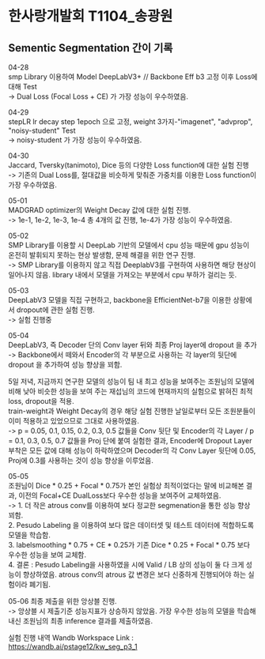 # 한사랑개발회 T1104_송광원  
  
## Sementic Segmentation 간이 기록  
  
04-28  
smp Library 이용하여 Model DeepLabV3+ // Backbone Eff b3 고정 이후 Loss에 대해 Test  
-> Dual Loss (Focal Loss + CE) 가 가장 성능이 우수하였음.  
  
04-29  
stepLR lr decay step 1epoch 으로 고정, weight 3가지-"imagenet", "advprop", "noisy-student" Test  
-> noisy-student 가 가장 성능이 우수하였음.  
  
04-30  
Jaccard, Tversky(tanimoto), Dice 등의 다양한 Loss function에 대한 실험 진행  
-> 기존의 Dual Loss를, 절대값을 비슷하게 맞춰준 가중치를 이용한 Loss function이 가장 우수하였음.  
  
05-01  
MADGRAD optimizer의 Weight Decay 값에 대한 실험 진행.  
-> 1e-1, 1e-2, 1e-3, 1e-4 총 4개의 값 진행, 1e-4가 가장 성능이 우수하였음.  
  
05-02  
SMP Library를 이용할 시 DeepLab 기반의 모델에서 cpu 성능 때문에 gpu 성능이 온전히 발휘되지 못하는 현상 발생함, 문제 해결을 위한 연구 진행.  
-> SMP Library를 이용하지 않고 직접 DeeplabV3를 구현하여 사용하면 해당 현상이 일어나지 않음. library 내에서 모델을 가져오는 부분에서 cpu 부하가 걸리는 듯.  
  
05-03  
DeepLabV3 모델을 직접 구현하고, backbone을 EfficientNet-b7을 이용한 상황에서 dropout에 관한 실험 진행.  
-> 실험 진행중  
  
05-04  
DeepLabV3, 즉 Decoder 단의 Conv layer 뒤와 최종 Proj layer에 dropout 을 추가  
-> Backbone에서 떼와서 Encoder의 각 부분으로 사용하는 각 layer의 뒷단에 dropout 을 추가하여 성능 향상을 꾀함.  
  
5일 저녁, 지금까지 연구한 모델의 성능이 팀 내 최고 성능을 보여주는 조원님의 모델에 비해 낮아 비슷한 성능을 보여 주는 재섭님의 코드에 현재까지의 실험으로 밝혀진 최적 loss, dropout을 적용.  
train-weight과 Weight Decay의 경우 해당 실험 진행한 날일로부터 모든 조원분들이 이미 적용하고 있었으므로 그대로 사용하였음.   
-> p = 0.05, 0.1, 0.15, 0.2, 0.3, 0.5 값들을 Conv 뒷단 및 Encoder의 각 Layer / p = 0.1, 0.3, 0.5, 0.7 값들을 Proj 단에 붙여 실험한 결과, Encoder에 Dropout Layer 부착은 모든 값에 대해 성능이 하락하였으며 Decoder의 각 Conv Layer 뒷단에 0.05, Proj에 0.3를 사용하는 것이 성능 향상을 이루었음.  
  
05-05  
조원님이 Dice * 0.25 + Focal * 0.75가 본인 실험상 최적이었다는 말에 비교해본 결과, 이전의 Focal+CE DualLoss보다 우수한 성능을 보여주어 교체하였음.   
-> 1. 더 작은 atrous conv를 이용하여 보다 정교한 segmenation을 통한 성능 향상 꾀함.  
   2. Pesudo Labeling 을 이용하여 보다 많은 데이터셋 및 테스트 데이터에 적합하도록 모델을 학습함.  
   3. labelsmoothing * 0.75 + CE * 0.25가 기존 Dice * 0.25 + Focal * 0.75 보다 우수한 성능을 보여 교체함.  
   4. 결론 : Pesudo Labeling을 사용하였을 시에 Valid / LB 상의 성능이 둘 다 크게 성능이 향상하였음. atrous conv의 atrous 값 변경은 보다 신중하게 진행되어야 하는 실험이라 폐기됨.  
  
05-06
최종 제출을 위한 앙상블 진행.  
-> 앙상블 시 제출기준 성능지표가 상승하지 않았음. 가장 우수한 성능의 모델을 학습해내신 조원님의 최종 inference 결과를 제출하였음.  
  
실험 진행 내역 Wandb Workspace Link : https://wandb.ai/pstage12/kw_seg_p3_1  
